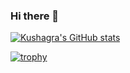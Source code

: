 ### Hi there 👋
[![Kushagra's GitHub stats](https://github-readme-stats.vercel.app/api?username=KUSHAGRA-JAISWAL&show_icons=true&theme=radical)](https://github.com/anuraghazra/github-readme-stats)
<!--
**KUSHAGRA-JAISWAL/KUSHAGRA-JAISWAL** is a ✨ _special_ ✨ repository because its `README.md` (this file) appears on your GitHub profile.

Here are some ideas to get you started:

- 🔭 I’m currently working on ...
- 🌱 I’m currently learning ...
- 👯 I’m looking to collaborate on ...
- 🤔 I’m looking for help with ...
- 💬 Ask me about ...
- 📫 How to reach me: ...
- 😄 Pronouns: ...
- ⚡ Fun fact: ...
-->
[![trophy](https://github-profile-trophy.vercel.app/?username=ryo-ma&theme=onedark)](https://github.com/KUSHAGRA-JAISWAL/github-profile-trophy)
